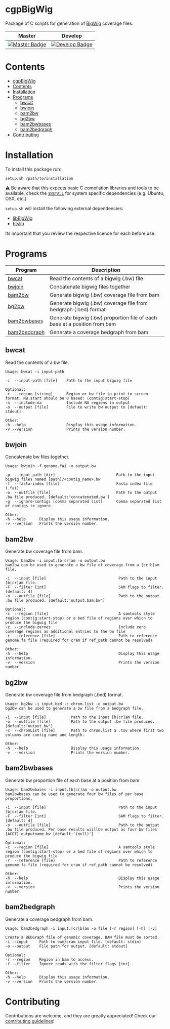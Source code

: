 # cgpBigWig

Package of C scripts for generation of [BigWig][BigWig] coverage files.

| Master                                        | Develop                                         |
| --------------------------------------------- | ----------------------------------------------- |
| [![Master Badge][travis-master]][travis-base] | [![Develop Badge][travis-develop]][travis-base] |

# Contents

- [cgpBigWig](#cgpbigwig)
- [Contents](#contents)
- [Installation](#installation)
- [Programs](#programs)
    - [bwcat](#bwcat)
    - [bwjoin](#bwjoin)
    - [bam2bw](#bam2bw)
    - [bg2bw](#bg2bw)
    - [bam2bwbases](#bam2bwbases)
    - [bam2bedgraph](#bam2bedgraph)
- [Contributing](#contributing)

# Installation

To install this package run:

    setup.sh /path/to/installation

⚠️ Be aware that this expects basic C compilation libraries and tools to be available, check the [`INSTALL`](INSTALL.md) for system specific dependencies (e.g. Ubuntu, OSX, etc.).

`setup.sh` will install the following external dependencies:

* [libBigWig][libBigWig]
* [htslib][htslib]

Its important that you review the respective licence for each before use.

# Programs

| Program                       | Description                                                               |
| ----------------------------- | ------------------------------------------------------------------------- |
| [bwcat](#bwcat)               | Read the contents of a bigwig (.bw) file                                  |
| [bwjoin](#bwjoin)             | Concatenate bigwig files together                                         |
| [bam2bw](#bam2bw)             | Generate bigwig (.bw) coverage file from bam                              |
| [bg2bw](#bg2bw)               | Generate bigwig (.bw) coverage file from bedgraph (.bed) format           |
| [bam2bwbases](#bam2bwbases)   | Generate bigwig (.bw) proportion file of each base at a position from bam |
| [bam2bedgraph](#bam2bedgraph) | Generate a coverage bedgraph from bam                                     |

## bwcat

Read the contents of a bw file.

```
Usage: bwcat -i input-path

-i  --input-path [file]    Path to the input bigwig file

Optional:
-r  --region [string]      Region or bw file to print to screen format. NB start should be 0 based: (contig:start-stop)
-n  --include-na           Include NA regions in output
-o  --output [file]        File to write bw output to [default: stdout]

Other:
-h --help                  Display this usage information.
-v --version               Prints the version number.
```

## bwjoin

Concatenate bw files together.

```
Usage: bwjoin -f genome.fai -o output.bw

-p  --input-path [dir]                           Path to the input bigwig files named [path]/<contig_name>.bw
-f  --fasta-index [file]                         Fasta index file (.fai)
-o  --outfile [file]                             Path to the output .bw file produced. [default:'concatenated.bw']
-g  --ignore-contigs [comma separated list]      Comma separated list of contigs to ignore.

Other:
-h --help      Display this usage information.
-v --version   Prints the version number.
```

## bam2bw

Generate bw coverage file from bam.

```
Usage: bam2bw -i input.[b|cr]am -o output.bw
bam2bw can be used to generate a bw file of coverage from a [cr|b]am file.

-i  --input [file]                                Path to the input [b|cr]am file.
-F  --filter [int]                                SAM flags to filter. [default: 4]
-o  --outfile [file]                              Path to the output .bw file produced. [default:'output.bam.bw']

Optional:
-c  --region [file]                               A samtools style region (contig:start-stop) or a bed file of regions over which to produce the bigwig file
-z  --include-zeroes                              Include zero coverage regions as additional entries to the bw file
-r  --reference [file]                            Path to reference genome.fa file (required for cram if ref_path cannot be resolved)

Other:
-h  --help                                        Display this usage information.
-v  --version                                     Prints the version number.
```

## bg2bw

Generate bw coverage file from bedgraph (.bed) format.

```
Usage: bg2bw -i input.bed -c chrom.list -o output.bw
bg2bw can be used to generate a bw file from a bedgraph file.

-i  --input [file]           Path to the input [b|cr]am file.
-o  --outfile [file]         Path to the output .bw file produced. [default:'output.bw']
-c  --chromList [file]       Path to chrom.list a .tsv where first two columns are contig name and length.

Other:
-h  --help                   Display this usage information.
-v  --version                Prints the version number.
```

## bam2bwbases

Generate bw proportion file of each base at a position from bam.

```
Usage: bam2bwbases -i input.[b|cr]am -o output.bw
bam2bwbases can be used to generate four bw files of per base proportions.

-i  --input [file]                                Path to the input [b|cr]am file.
-F  --filter [int]                                SAM flags to filter. [default: 4]
-o  --outfile [file]                              Path to the output .bw file produced. Per base results wiillbe output as four bw files [ACGT].outputname.bw [default:'(null)']

Optional:
-c  --region [file]                               A samtools style region (contig:start-stop) or a bed file of regions over which to produce the bigwig file
-r  --reference [file]                            Path to reference genome.fa file (required for cram if ref_path cannot be resolved)

Other:
-h  --help                                        Display this usage information.
-v  --version                                     Prints the version number.
```

## bam2bedgraph

Generate a coverage bedgraph from bam.

```
Usage: bam2bedgraph -i input.[cr|b]am -o file [-r region] [-h] [-v]

Create a BEDGraph file of genomic coverage. BAM file must be sorted.
-i --input     Path to bam/cram input file. [default: stdin]
-o --output    File path for output. [default: stdout]

Optional:
-r --region    Region in bam to access.
-f --filter    Ignore reads with the filter flags [int].

Other:
-h --help      Display this usage information.
-v --version   Prints the version number.
```

# Contributing

Contributions are welcome, and they are greatly appreciated! Check our [contributing guidelines](CONTROBUTING.md)!

<!-- References -->
[BigWig]: https://genome.ucsc.edu/goldenpath/help/bigWig.html
[libBigWig]: https://github.com/dpryan79/libBigWig
[htslib]: https://github.com/samtools/htslib

<!-- Travis -->
[travis-base]: https://travis-ci.org/ICGC-TCGA-PanCancer/PCAP-core
[travis-master]: https://travis-ci.org/cancerit/cgpBigWig.svg?branch=master
[travis-develop]: https://travis-ci.org/cancerit/cgpBigWig.svg?branch=develop
